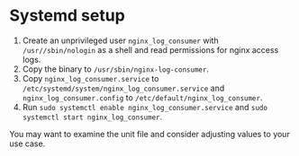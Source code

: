 # Systemd setup

1. Create an unprivileged user `nginx_log_consumer` with `/usr//sbin/nologin`
   as a shell and read permissions for nginx access logs.
2. Copy the binary to `/usr/sbin/nginx-log-consumer`.
3. Copy `nginx_log_consumer.service` to
   `/etc/systemd/system/nginx_log_consumer.service` and
   `nginx_log_consumer.config` to `/etc/default/nginx_log_consumer`.
4. Run `sudo systemctl enable nginx_log_consumer.service` and `sudo systemctl
   start nginx_log_consumer`.

You may want to examine the unit file and consider adjusting values to your use
case.
